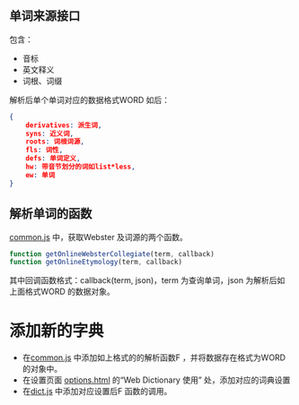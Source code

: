 ## 单词来源接口

包含：

- 音标
- 英文释义
- 词根、词缀

解析后单个单词对应的数据格式WORD 如后：

```json
{
    derivatives: 派生词,
    syns: 近义词,
    roots: 词根词源,
    fls: 词性,
    defs: 单词定义,
    hw: 带音节划分的词如list*less,
    ew: 单词
} 
```

## 解析单词的函数

[common.js] 中，获取Webster 及词源的两个函数。

```javascript
function getOnlineWebsterCollegiate(term, callback)
function getOnlineEtymology(term, callback)
```

其中回调函数格式：callback(term, json)，term 为查询单词，json 为解析后如上面格式WORD 的数据对象。

# 添加新的字典

- 在[common.js] 中添加如上格式的的解析函数F ，并将数据存在格式为WORD 的对象中。
- 在设置页面 [options.html](../options.html) 的“Web Dictionary 使用” 处，添加对应的词典设置
- 在[dict.js](./dict.js) 中添加对应设置后F 函数的调用。

[common.js]: ../common.js